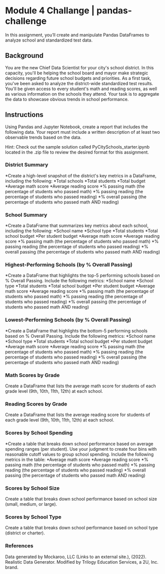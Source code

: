 # Module 4 Challange | pandas-challenge

In this assignment, you’ll create and manipulate Pandas DataFrames to analyze school and standardized test data.

## Background

You are the new Chief Data Scientist for your city's school district. In this capacity, you'll be helping the school board and mayor make strategic decisions regarding future school budgets and priorities. As a first task, you've been asked to analyze the district-wide standardized test results. You'll be given access to every student's math and reading scores, as well as various information on the schools they attend. Your task is to aggregate the data to showcase obvious trends in school performance.

## Instructions

Using Pandas and Jupyter Notebook, create a report that includes the following data. Your report must include a written description of at least two observable trends based on the data.

Hint: Check out the sample solution called PyCitySchools_starter.ipynb located in the .zip file to review the desired format for this assignment.

### District Summary

*Create a high-level snapshot of the district's key metrics in a DataFrame, including the following:
  *Total schools
  *Total students
  *Total budget
  *Average math score
  *Average reading score
  *% passing math (the percentage of students who passed math)
  *% passing reading (the percentage of students who passed reading)
  *% overall passing (the percentage of students who passed math AND reading)

### School Summary

*Create a DataFrame that summarizes key metrics about each school, including the following:
  *School name
  *School type
  *Total students
  *Total school budget
  *Per student budget
  *Average math score
  *Average reading score
  *% passing math (the percentage of students who passed math)
  *% passing reading (the percentage of students who passed reading)
  *% overall passing (the percentage of students who passed math AND reading)
  
  ### Highest-Performing Schools (by % Overall Passing)
  
  *Create a DataFrame that highlights the top-5 performing schools based on % Overall Passing. Include the following metrics:
  *School name
  *School type
  *Total students
  *Total school budget
  *Per student budget
  *Average math score
  *Average reading score
  *% passing math (the percentage of students who passed math)
  *% passing reading (the percentage of students who passed reading)
  *% overall passing (the percentage of students who passed math AND reading)
  
  ### Lowest-Performing Schools (by % Overall Passing)

*Create a DataFrame that highlights the bottom-5 performing schools based on % Overall Passing. Include the following metrics:
  *School name
  *School type
  *Total students
  *Total school budget
  *Per student budget
  *Average math score
  *Average reading score
  *% passing math (the percentage of students who passed math)
  *% passing reading (the percentage of students who passed reading)
  *% overall passing (the percentage of students who passed math AND reading)
  
  ### Math Scores by Grade
  
  Create a DataFrame that lists the average math score for students of each grade level (9th, 10th, 11th, 12th) at each school.
  
  ### Reading Scores by Grade
  
  Create a DataFrame that lists the average reading score for students of each grade level (9th, 10th, 11th, 12th) at each school.
  
  ### Scores by School Spending
  
  *Create a table that breaks down school performance based on average spending ranges (per student). Use your judgment to create four bins with reasonable cutoff values to group school spending. Include the following metrics in the table:
  *Average math score
  *Average reading score
  *% passing math (the percentage of students who passed math)
  *% passing reading (the percentage of students who passed reading)
  *% overall passing (the percentage of students who passed math AND reading)
  
  ### Scores by School Size
  
  Create a table that breaks down school performance based on school size (small, medium, or large).
  
  ### Scores by School Type
  
  Create a table that breaks down school performance based on school type (district or charter).
  
  ### References
  
  Data generated by Mockaroo, LLC (Links to an external site.), (2022). Realistic Data Generator. Modified by Trilogy Education Services, a 2U, Inc. brand.